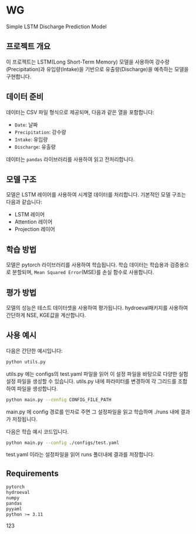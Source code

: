 # WG
Simple LSTM Discharge Prediction Model

## 프로젝트 개요
이 프로젝트는 LSTM(Long Short-Term Memory) 모델을 사용하여 강수량(Precipitation)과 유입량(Intake)을 기반으로 유출량(Discharge)을 예측하는 모델을 구현합니다.

## 데이터 준비
데이터는 CSV 파일 형식으로 제공되며, 다음과 같은 열을 포함합니다:
- `Date`: 날짜
- `Precipitation`: 강수량
- `Intake`: 유입량
- `Discharge`: 유출량

데이터는 `pandas` 라이브러리를 사용하여 읽고 전처리합니다.

## 모델 구조
모델은 LSTM 레이어를 사용하여 시계열 데이터를 처리합니다. 기본적인 모델 구조는 다음과 같습니다:
- LSTM 레이어
- Attention 레이어
- Projection 레이어

## 학습 방법
모델은 pytorch 라이브러리를 사용하여 학습됩니다. 학습 데이터는 학습용과 검증용으로 분할되며, `Mean Squared Error`(MSE)를 손실 함수로 사용합니다.

## 평가 방법
모델의 성능은 테스트 데이터셋을 사용하여 평가됩니다. hydroeval패키지를 사용하여 간단하게 NSE, KGE값을 계산합니다.

## 사용 예시
다음은 간단한 예시입니다:
```bash
python utils.py
```

utils.py 에는 configs의 test.yaml 파일을 읽어 이 설정 파일을 바탕으로 다양한 실험 설정 파일을 생성할 수 있습니다.
utils.py 내에 파라미터를 변경하여 각 그리드를 조합하여 파일을 생성합니다.

```bash
python main.py --config CONFIG_FILE_PATH
```

main.py 에 config 경로를 인자로 주면 그 설정파일을 읽고 학습하며 ./runs 내에 결과가 저장됩니다.

다음은 학습 예시 코드입니다.

```bash
python main.py --config ./configs/test.yaml
```
test.yaml 이라는 설정파일을 읽어 runs 폴더내에 결과를 저장합니다.

## Requirements
```bash
pytorch
hydroeval
numpy
pandas
pyyaml
python >= 3.11
```

123




